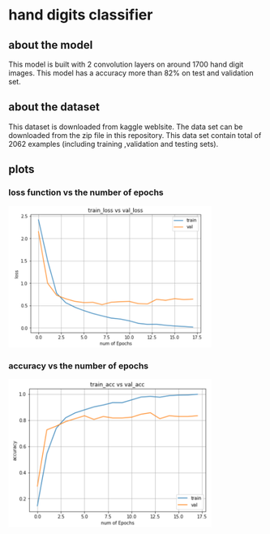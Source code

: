 # hand digits classifier

## about the model
This model is built with 2 convolution layers on around 1700 hand digit images. 
This model has a accuracy more than 82% on test and validation set.

## about the dataset
This dataset is downloaded from kaggle weblsite.
The data set can be downloaded from the zip file in this repository.
This data set contain total of 2062 examples (including training ,validation and testing sets).

## plots
### loss function vs the number of epochs

<img src="images/loss_vs_epochs .png" width=400>

### accuracy vs the number of epochs

<img src="images/accuracy_vs_epochs.png" width=400>
